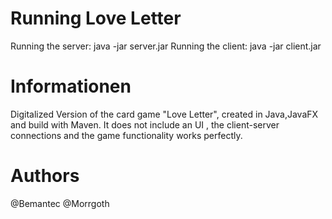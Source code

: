# Running Love Letter
Running the server: java -jar server.jar
Running the client: java -jar client.jar

# Informationen

Digitalized Version of the card game "Love Letter", created in Java,JavaFX and build with Maven.
It does not include an UI , the client-server connections and the game functionality works perfectly. 

# Authors

@Bemantec
@Morrgoth
